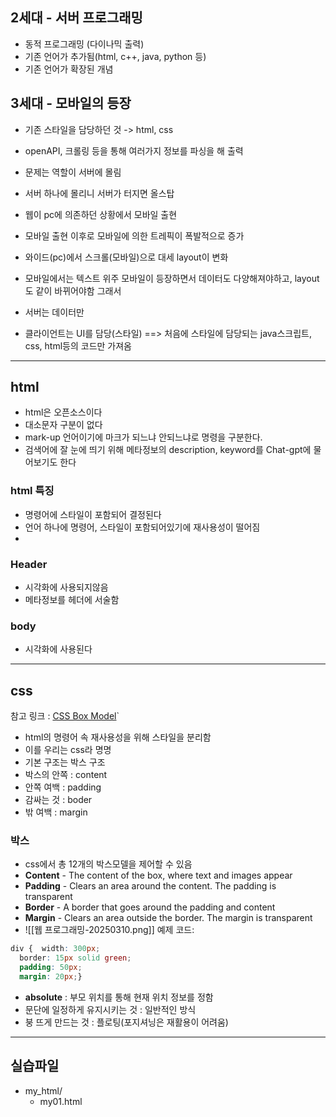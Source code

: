 ## 2세대 - 서버 프로그래밍
- 동적 프로그래밍 (다이나믹 출력)
- 기존 언어가 추가됨(html, c++, java, python 등)
- 기존 언어가 확장된 개념
## 3세대 - 모바일의 등장
- 기존 스타일을 담당하던 것 -> html, css
- openAPI, 크롤링 등을 통해 여러가지 정보를 파싱을 해 출력
- 문제는 역할이 서버에 몰림
- 서버 하나에 몰리니 서버가 터지면 올스탑
- 웹이 pc에 의존하던 상황에서 모바일 출현
- 모바일 출현 이후로 모바일에 의한 트레픽이 폭발적으로 증가
- 와이드(pc)에서 스크롤(모바일)으로 대세 layout이 변화
- 모바일에서는 텍스트 위주
모바일이 등장하면서 데이터도 다양해져야하고, layout도 같이 바뀌어야함
그래서 

- 서버는 데이터만
- 클라이언트는 UI를 담당(스타일) ==> 처음에 스타일에 담당되는 java스크립트, css, html등의 코드만 가져옴
---
## html

- html은 오픈소스이다
- 대소문자 구분이 없다
- mark-up 언어이기에 마크가 되느냐 안되느냐로 명령을 구분한다.
- 검색어에 잘 눈에 띄기 위해 메타정보의 description, keyword를 Chat-gpt에 물어보기도 한다
### html 특징
- 명령어에 스타일이 포함되어 결정된다
- 언어 하나에 명령어, 스타일이 포함되어있기에 재사용성이 떨어짐
- 
### Header
- 시각화에 사용되지않음
- 메타정보를 헤더에 서술함
### body
- 시각화에 사용된다
---
## css
참고 링크 : [CSS Box Model](https://www.w3schools.com/css/css_boxmodel.asp)`
- html의 명령어 속 재사용성을 위해 스타일을 분리함
- 이를 우리는 css라 명명
- 기본 구조는 박스 구조
- 박스의 안쪽 : content
- 안쪽 여백 : padding
- 감싸는 것 : boder
- 밖 여백 : margin

### 박스
- css에서 총 12개의 박스모델을 제어할 수 있음
- **Content** - The content of the box, where text and images appear
- **Padding** - Clears an area around the content. The padding is transparent
- **Border** - A border that goes around the padding and content
- **Margin** - Clears an area outside the border. The margin is transparent
- ![[웹 프로그래밍-20250310.png]]
예제 코드: 
```css
div {  width: 300px;  
  border: 15px solid green;  
  padding: 50px;  
  margin: 20px;}
```

- **absolute** : 부모 위치를 통해 현재 위치 정보를 정함
- 문단에 일정하게 유지시키는 것 : 일반적인 방식
- 붕 뜨게 만드는 것 : 플로팅(포지셔닝은 재활용이 어려움)

---
## 실습파일
- my_html/
	-  my01.html


